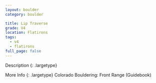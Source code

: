 ```yaml
---
layout: boulder
category: boulder

title: Lip Traverse
grade: V4
location: Flatirons
tags:
  - v4
  - flatirons
full_page: false
---
```


Description
{: .largetype}


More Info
{: .largetype}
Colorado Bouldering: Front Range (Guidebook)
